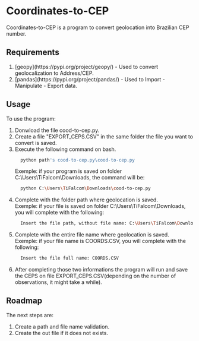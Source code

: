 # Coordinates-to-CEP

Coordinates-to-CEP is a program to convert geolocation into Brazilian CEP number.

## Requirements
<ol>
  <li>[geopy](https://pypi.org/project/geopy/) - Used to convert geolocalization to Address/CEP.</li>
  <li>[pandas](https://pypi.org/project/pandas/) - Used to Import - Manipulate - Export data.</li>
</ol>

## Usage

To use the program:
<ol>
  <li>Donwload the file cood-to-cep.py.</li>
  <li>Create a file "EXPORT_CEPS.CSV" in the same folder the file you want to convert is saved.</li>
  <li>Execute the following command on bash.</li>
  
  ```bash
    python path's cood-to-cep.py\cood-to-cep.py
  ```
  
  Exemple: if your program is saved on folder C:\Users\TiFalcom\Downloads, the command will be:
  
  ```bash
    python C:\Users\TiFalcom\Downloads\cood-to-cep.py
  ```
  
  <li>Complete with the folder path where geolocation is saved.</li>
  Exemple: if your file is saved on folder C:\Users\TiFalcom\Downloads, you will complete with the following:
  
  ```bash
    Insert the file path, without file name: C:\Users\TiFalcom\Downloads
  ```
  
  <li>Complete with the entire file name where geolocation is saved.</li>
  Exemple: if your file name is COORDS.CSV, you will complete with the following:
  
  ```bash
    Insert the file full name: COORDS.CSV
  ```
  
  <li>After completing those two informations the program will run and save the CEPS on file EXPORT_CEPS.CSV(depending on the number of observations, it might take a while).</li>
</ol>

## Roadmap

The next steps are:
<ol>
  <li>Create a path and file name validation.</li>
  <li>Create the out file if it does not exists.</li>
</ol>
